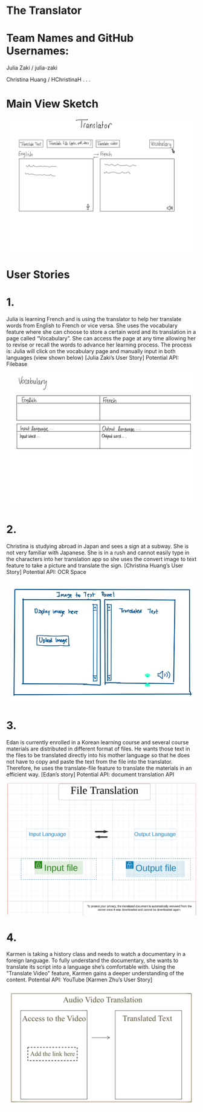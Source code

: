 # The Translator
# Team Names and GitHub Usernames:
Julia Zaki / julia-zaki

Christina Huang / HChristinaH
.
.
.

# Main View Sketch
![Main View](Images/Main%20View.jpg)

# User Stories
# 1. 
Julia is learning French and is using the translator to help her translate words from English to French or vice versa. 
She uses the vocabulary feature where she can choose to store a certain word and its translation in a page called 
“Vocabulary”. She can access the page at any time allowing her to revise or recall the words to advance her learning 
process. The process is: Julia will click on the vocabulary page and manually input in both languages (view shown below)
[Julia Zaki’s User Story]
Potential API: Filebase 

![Vocabulary View](Images/Vocabulary%20View.jpg)

# 2.
Christina is studying abroad in Japan and sees a sign at a subway. She is not very familiar with Japanese.
She is in a rush and cannot easily type in the characters into her translation app so she uses the convert image 
to text feature to take a picture and translate the sign.
[Christina Huang’s User Story]
Potential API: OCR Space

![ImageToText View](Images/ImageToText%20View.png)

# 3.
Edan is currently enrolled in a Korean learning course and several course materials are distributed in different
format of files. He wants those text in the files to be translated directly into his mother language so that he 
does not have to copy and paste the text from the file into the translator. Therefore, he uses the 
translate-file feature to translate the materials in an efficient way.
[Edan’s story]
Potential API: document translation API

![TranslateFile View](Images/TranslateFile%20View.jpg)

# 4.
Karmen is taking a history class and needs to watch a documentary in a foreign language.
To fully understand the documentary, she wants to translate its script into a language she’s comfortable with. 
Using the "Translate Video" feature, Karmen gains a deeper understanding of the content.
Potential API: YouTube
[Karmen Zhu’s User Story]

![TranslateVideo View.jpg](Images/TranslateVideo%20View.jpg)